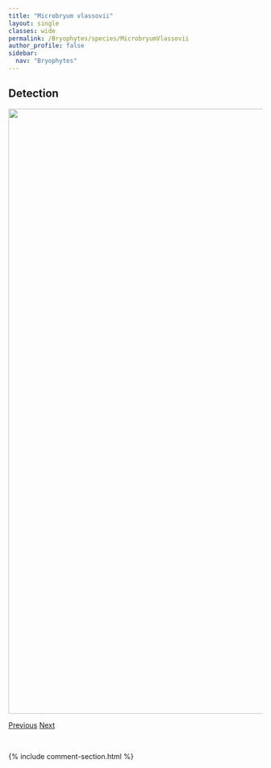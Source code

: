 ```yaml
---
title: "Microbryum vlassovii"
layout: single
classes: wide
permalink: /Bryophytes/species/MicrobryumVlassovii
author_profile: false
sidebar:
  nav: "Bryophytes"
---
```


<h2>Detection</h2>

<a href="https://drive.google.com/uc?export=view&id=1yo-OnPDw4rH-U_yjVPpR8xwXW3cmo7jO">
<img src="https://drive.google.com/uc?export=view&id=1yo-OnPDw4rH-U_yjVPpR8xwXW3cmo7jO" height = "1200" width = "800">
</a>


<a href="/DevelopmentWebsite/Bryophytes/species/MeesiaTriquetra" class="pagination--pager" title="Meesia triquetra">Previous</a> <a href="/DevelopmentWebsite/Bryophytes/species/MniumArizonicum" class="pagination--pager" title="Mnium arizonicum">Next</a>

<p>&nbsp;</p>

{% include comment-section.html %}
